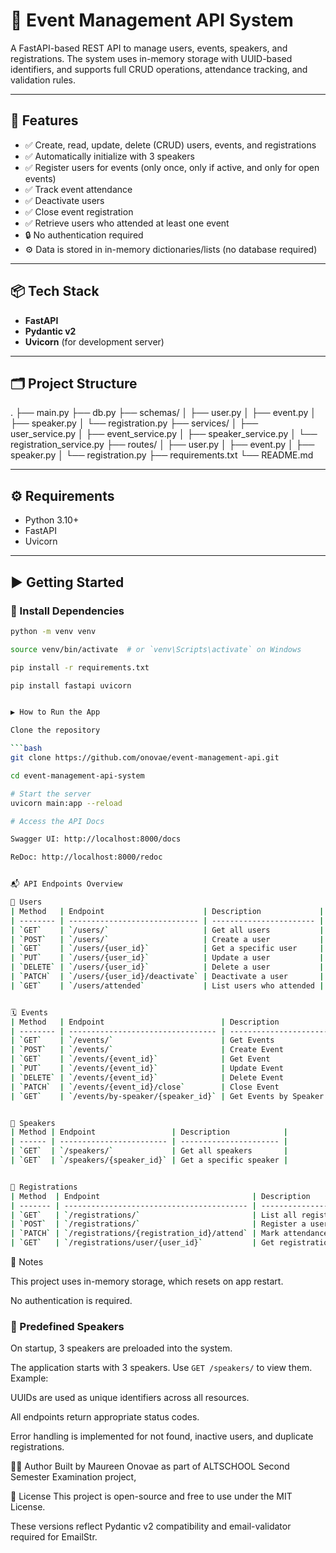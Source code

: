 # 📘 Event Management API System

A FastAPI-based REST API to manage users, events, speakers, and registrations. The system uses in-memory storage with UUID-based identifiers, and supports full CRUD operations, attendance tracking, and validation rules.

---

## 🚀 Features

- ✅ Create, read, update, delete (CRUD) users, events, and registrations
- ✅ Automatically initialize with 3 speakers
- ✅ Register users for events (only once, only if active, and only for open events)
- ✅ Track event attendance
- ✅ Deactivate users
- ✅ Close event registration
- ✅ Retrieve users who attended at least one event
- 🔒 No authentication required
- ⚙️ Data is stored in in-memory dictionaries/lists (no database required)

---

## 📦 Tech Stack

- **FastAPI**
- **Pydantic v2**
- **Uvicorn** (for development server)

---

## 🗂️ Project Structure

.
├── main.py
├── db.py
├── schemas/
│ ├── user.py
│ ├── event.py
│ ├── speaker.py
│ └── registration.py
├── services/
│ ├── user_service.py
│ ├── event_service.py
│ ├── speaker_service.py
│ └── registration_service.py
├── routes/
│ ├── user.py
│ ├── event.py
│ ├── speaker.py
│ └── registration.py
├── requirements.txt
└── README.md

---

## ⚙️ Requirements

- Python 3.10+
- FastAPI
- Uvicorn

---

## ▶️ Getting Started

### 🔧 Install Dependencies

```bash
python -m venv venv

source venv/bin/activate  # or `venv\Scripts\activate` on Windows

pip install -r requirements.txt

pip install fastapi uvicorn


▶️ How to Run the App

Clone the repository

```bash
git clone https://github.com/onovae/event-management-api.git

cd event-management-api-system

# Start the server
uvicorn main:app --reload

# Access the API Docs

Swagger UI: http://localhost:8000/docs

ReDoc: http://localhost:8000/redoc


📬 API Endpoints Overview

👤 Users
| Method   | Endpoint                      | Description             |
| -------- | ----------------------------- | ----------------------- |
| `GET`    | `/users/`                     | Get all users           |
| `POST`   | `/users/`                     | Create a user           |
| `GET`    | `/users/{user_id}`            | Get a specific user     |
| `PUT`    | `/users/{user_id}`            | Update a user           |
| `DELETE` | `/users/{user_id}`            | Delete a user           |
| `PATCH`  | `/users/{user_id}/deactivate` | Deactivate a user       |
| `GET`    | `/users/attended`             | List users who attended |


🗓️ Events
| Method   | Endpoint                          | Description              |
| -------- | --------------------------------- | ------------------------ |
| `GET`    | `/events/`                        | Get Events               |
| `POST`   | `/events/`                        | Create Event             |
| `GET`    | `/events/{event_id}`              | Get Event                |
| `PUT`    | `/events/{event_id}`              | Update Event             |
| `DELETE` | `/events/{event_id}`              | Delete Event             |
| `PATCH`  | `/events/{event_id}/close`        | Close Event              |
| `GET`    | `/events/by-speaker/{speaker_id}` | Get Events by Speaker |


🎤 Speakers
| Method | Endpoint                 | Description            |
| ------ | ------------------------ | ---------------------- |
| `GET`  | `/speakers/`             | Get all speakers       |
| `GET`  | `/speakers/{speaker_id}` | Get a specific speaker |


📝 Registrations
| Method  | Endpoint                                  | Description                  |
| ------- | ----------------------------------------- | ---------------------------- |
| `GET`   | `/registrations/`                         | List all registrations       |
| `POST`  | `/registrations/`                         | Register a user for an event |
| `PATCH` | `/registrations/{registration_id}/attend` | Mark attendance              |
| `GET`   | `/registrations/user/{user_id}`           | Get registrations for a user |

```

📎 Notes

This project uses in-memory storage, which resets on app restart.

No authentication is required.

### 🎤 Predefined Speakers

On startup, 3 speakers are preloaded into the system.

The application starts with 3 speakers. Use `GET /speakers/` to view them. Example:

UUIDs are used as unique identifiers across all resources.

All endpoints return appropriate status codes.

Error handling is implemented for not found, inactive users, and duplicate registrations.

🧑‍💻 Author
Built by Maureen Onovae as part of ALTSCHOOL Second Semester Examination project,

📄 License
This project is open-source and free to use under the MIT License.



These versions reflect Pydantic v2 compatibility and email-validator required for EmailStr.



